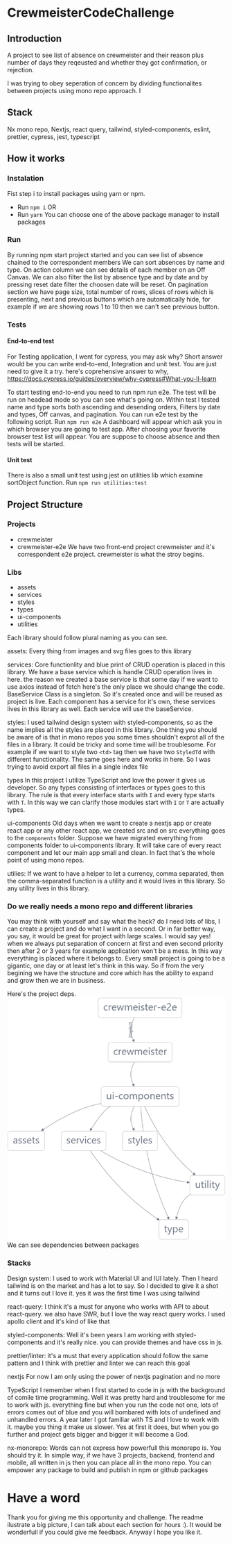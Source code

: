 # CrewmeisterCodeChallenge

## Introduction

A project to see list of absence on crewmeister and their reason plus number of days they reqeusted and whether they got confirmation, or rejection.

I was trying to obey seperation of concern by dividing functionalites between projects using mono repo approach.
I

## Stack

Nx mono repo, Nextjs, react query, tailwind, styled-components, eslint, prettier, cypress, jest, typescript

## How it works

### Instalation

Fist step i to install packages using yarn or npm.

- Run `npm i`
  OR
- Run `yarn`
  You can choose one of the above package manager to install packages

### Run

By running npm start project started and you can see list of absence chained to the correspondent members
We can sort absences by name and type. On action column we can see details of each member on an Off Canvas.
We can also filter the list by absence type and by date and by pressing reset date filter the choosen date will be reset.
On pagination section we have page size, total number of rows, slices of rows which is presenting, next and previous buttons which are automatically hide, for example if we are showing rows 1 to 10 then we can't see previous button.

### Tests

#### End-to-end test

For Testing application, I went for cypress, you may ask why? Short answer would be you can write end-to-end, Integration and unit test. You are just need to give it a try. here's coprehensive answer to why, https://docs.cypress.io/guides/overview/why-cypress#What-you-ll-learn

To start testing end-to-end you need to run npm run e2e. The test will be run on headead mode so you can see what's going on.
Within test I tested name and type sorts both ascending and desending orders, Filters by date and types, Off canvas, and pagination. You can run e2e test by the following script.
Run `npm run e2e`
A dashboard will appear which ask you in which browser you are going to test app. After choosing your favorite browser test list will appear. You are suppose to choose absence and then tests will be started.

#### Unit test

There is also a small unit test using jest on utilities lib which examine sortObject function.
Run `npm run utilities:test`

## Project Structure

### Projects

- crewmeister
- crewmeister-e2e
  We have two front-end project crewmeister and it's correspondent e2e project. crewmeister is what the stroy begins.

### Libs

- assets
- services
- styles
- types
- ui-components
- utilities

Each library should follow plural naming as you can see.

assets:
Every thing from images and svg files goes to this library

services:
Core functionlity and blue print of CRUD operation is placed in this library. We have a base service which is handle CRUD operation lives in here. the reason we created a base service is that some day if we want to use axios instead of fetch here's the only place we should change the code. BaseService Class is a singleton. So it's created once and will be reused as project is live.
Each component has a service for it's own, these services lives in this library as well. Each service will use the baseService.

styles:
I used tailwind design system with styled-components, so as the name implies all the styles are placed in this library. One thing you should be aware of is that in mono repos you some times shouldn't exprot all of the files in a library. It could be tricky and some time will be troublesome. For example if we want to style two `<td>` tag then we have two `StyledTd` with different functionality. The same goes here and works in here. So I was trying to avoid export all files in a single index file

types
In this project I utilize TypeScript and love the power it gives us developer. So any types consisting of interfaces or types goes to this library. The rule is that every interface starts with `I` and every type starts with `T`. In this way we can clarify those modules start with `I` or `T` are actually types.

ui-components
Old days when we want to create a nextjs app or create react app or any other react app, we created src and on src everything goes to the `components` folder. Suppose we have migrated everything from components folder to ui-components library. It will take care of every react component and let our main app small and clean. In fact that's the whole point of using mono repos.

utilies:
If we want to have a helper to let a currency, comma separated, then the comma-separated function is a utility and it would lives in this library. So any utility lives in this library.

### Do we really needs a mono repo and different libraries

You may think with yourself and say what the heck? do I need lots of libs, I can create a project and do what I want in a second. Or in far better way, you say, it would be great for project with large scales.
I would say yes! when we always put separation of concern at first and even second priority then after 2 or 3 years for example application won't be a mess. In this way everything is placed where it belongs to.
Every small project is going to be a gigantic, one day or at least let's think in this way. So if from the very begining we have the structure and core which has the ability to expand and grow then we are in business.

Here's the project deps.
![alt text](https://github.com/mashtii85/crewmeister/blob/main/graph.png?raw=true)
We can see dependencies between packages

### Stacks

Design system: I used to work with Material UI and IUI lately. Then I heard tailwind is on the market and has a lot to say. So I decided to give it a shot and it turns out I love it. yes it was the first time I was using tailwind

react-query: I think it's a must for anyone who works with API to about react-query. we also have SWR, but I love the way react query works. I used apollo client and it's kind of like that

styled-components: Well it's been years I am working with styled-components and it's really nice. you can provide themes and have css in js.

prettier/linter: it's a must that every application should follow the same pattern and I think with prettier and linter we can reach this goal

nextjs
For now I am only using the power of nextjs pagination and no more

TypeScript
I remember when I first started to code in js with the background of comile time programming. Well it was pretty hard and troublesome for me to work with js. everything fine but when you run the code not one, lots of errors comes out of blue and you will bombared with lots of undefined and unhandled errors. A year later I got familiar with TS and I love to work with it. maybe you thing it make us slower. Yes at first it does, but when you go further and project gets bigger and bigger it will become a God.

nx-monorepo:
Words can not express how powerfull this monorepo is. You should try it. In simple way, if we have 3 projects, backend, frontend and mobile, all written in js then you can place all in the mono repo. You can empower any package to build and publish in npm or github packages

# Have a word

Thank you for giving me this opportunity and challenge. The readme ilustrate a big picture, I can talk about each section for hours :). It would be wonderfull if you could give me feedback. Anyway I hope you like it.
